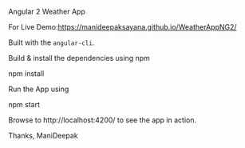 Angular 2 Weather App
 
For Live Demo:https://manideepaksayana.github.io/WeatherAppNG2/

Built with the `angular-cli`.

Build & install the dependencies using npm

npm install

Run the App using

npm start

Browse to http://localhost:4200/ to see the app in action.

Thanks,
ManiDeepak
